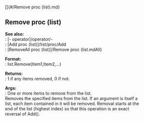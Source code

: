 []{#/Remove proc (list).md}    
## Remove proc (list)    
**See also:**    
:   [- operator]/operator/-    
:   [Add proc (list)]/list/proc/Add    
:   [RemoveAll proc (list)]/Remove proc (list.mdAll)    
<!-- -->    
**Format:**    
:   list.Remove(Item1,Item2,\...)    
<!-- -->    
**Returns:**    
:   1 if any items removed, 0 if not.    
<!-- -->    
**Args:**    
:   One or more items to remove from the list.    
Removes the specified items from the list. If an argument is itself a    
list, each item contained in it will be removed. Removal starts at the    
end of the list (highest index) so that this operation is an exact    
reversal of Add().  